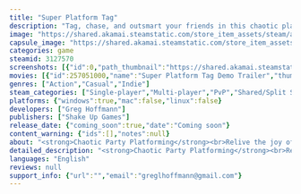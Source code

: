 ```yaml
---
title: "Super Platform Tag"
description: "Tag, chase, and outsmart your friends in this chaotic platformer party game featuring your favorite variations of tag. Snag crazy power-ups, place obstacles to gain a winning edge, and unlock a colorful cast of characters and stages. Enjoy the ignorant bliss of childhood."
image: "https://shared.akamai.steamstatic.com/store_item_assets/steam/apps/3127570/header.jpg?t=1729631710"
capsule_image: "https://shared.akamai.steamstatic.com/store_item_assets/steam/apps/3127570/5cff357666f120b7ef8b2abf51a94681bb21803c/capsule_231x87.jpg?t=1729631710"
categories: game
steamid: 3127570
screenshots: [{"id":0,"path_thumbnail":"https://shared.akamai.steamstatic.com/store_item_assets/steam/apps/3127570/ss_40f5c2a5c49a3b661e30a2b9a93cd191f5091697.600x338.jpg?t=1729631710","path_full":"https://shared.akamai.steamstatic.com/store_item_assets/steam/apps/3127570/ss_40f5c2a5c49a3b661e30a2b9a93cd191f5091697.1920x1080.jpg?t=1729631710"},{"id":1,"path_thumbnail":"https://shared.akamai.steamstatic.com/store_item_assets/steam/apps/3127570/ss_1778059c4b5042a7e2d9f1fddd40183ee9626d6b.600x338.jpg?t=1729631710","path_full":"https://shared.akamai.steamstatic.com/store_item_assets/steam/apps/3127570/ss_1778059c4b5042a7e2d9f1fddd40183ee9626d6b.1920x1080.jpg?t=1729631710"},{"id":2,"path_thumbnail":"https://shared.akamai.steamstatic.com/store_item_assets/steam/apps/3127570/ss_caf31f43128e392f6747ee28e8c422985854a8d4.600x338.jpg?t=1729631710","path_full":"https://shared.akamai.steamstatic.com/store_item_assets/steam/apps/3127570/ss_caf31f43128e392f6747ee28e8c422985854a8d4.1920x1080.jpg?t=1729631710"},{"id":3,"path_thumbnail":"https://shared.akamai.steamstatic.com/store_item_assets/steam/apps/3127570/ss_3c10cbe92b73ae50bdc692ca622b6b234ed627e8.600x338.jpg?t=1729631710","path_full":"https://shared.akamai.steamstatic.com/store_item_assets/steam/apps/3127570/ss_3c10cbe92b73ae50bdc692ca622b6b234ed627e8.1920x1080.jpg?t=1729631710"},{"id":4,"path_thumbnail":"https://shared.akamai.steamstatic.com/store_item_assets/steam/apps/3127570/ss_cd8e84c37e92527d34a9e90409a5e380617b89f9.600x338.jpg?t=1729631710","path_full":"https://shared.akamai.steamstatic.com/store_item_assets/steam/apps/3127570/ss_cd8e84c37e92527d34a9e90409a5e380617b89f9.1920x1080.jpg?t=1729631710"}]
movies: [{"id":257051000,"name":"Super Platform Tag Demo Trailer","thumbnail":"https://shared.akamai.steamstatic.com/store_item_assets/steam/apps/257051000/movie.293x165.jpg?t=1728483920","webm":{"480":"http://video.akamai.steamstatic.com/store_trailers/257051000/movie480_vp9.webm?t=1728483920","max":"http://video.akamai.steamstatic.com/store_trailers/257051000/movie_max_vp9.webm?t=1728483920"},"mp4":{"480":"http://video.akamai.steamstatic.com/store_trailers/257051000/movie480.mp4?t=1728483920","max":"http://video.akamai.steamstatic.com/store_trailers/257051000/movie_max.mp4?t=1728483920"},"highlight":true}]
genres: ["Action","Casual","Indie"]
steam_categories: ["Single-player","Multi-player","PvP","Shared/Split Screen PvP","Co-op","Shared/Split Screen Co-op","Shared/Split Screen","Full controller support","Remote Play Together"]
platforms: {"windows":true,"mac":false,"linux":false}
developers: ["Greg Hoffmann"]
publishers: ["Shake Up Games"]
release_date: {"coming_soon":true,"date":"Coming soon"}
content_warning: {"ids":[],"notes":null}
about: "<strong>Chaotic Party Platforming</strong><br>Relive the joy of classic playground fun in quick and crazy rounds for up to 6 players!<br><br><strong>Items and Unlocks for Days</strong><br><ul class=\"bb_ul\"><li>Discover over 30 power-ups, weapons, and obstacles that stack and interact in astonishing ways<br></li><li>Unlock 6 dynamic stages and cute pixel-y characters, each brimming with unique themes and features<br></li><li>Unlock two extra-secret, extra-wild game modes!</li></ul><br><strong>Precise, Frantic Controls</strong> <br><ul class=\"bb_ul\"><li>Swipe at just the right moment to tag your foes<br></li><li>Wall jump, platform, and grab items to outrun and outplay everyone<br></li><li>With just three buttons and a joystick, controls are easy to pick up but challenging to master</li></ul><br><strong>Shake Things Up</strong><br><ul class=\"bb_ul\"><li>Pick your favorite game mode, or play a random one each round<br></li><li>Customize your perfect rules and settings for maximum fun<br></li><li>Play as individuals or teams, with or without AI bots</li></ul><h2 class=\"bb_tag\">Super Platform Tag is best enjoyed with controllers when playing with more than one person</h2>"
detailed_description: "<strong>Chaotic Party Platforming</strong><br>Relive the joy of classic playground fun in quick and crazy rounds for up to 6 players!<br><br><strong>Items and Unlocks for Days</strong><br><ul class=\"bb_ul\"><li>Discover over 30 power-ups, weapons, and obstacles that stack and interact in astonishing ways<br></li><li>Unlock 6 dynamic stages and cute pixel-y characters, each brimming with unique themes and features<br></li><li>Unlock two extra-secret, extra-wild game modes!</li></ul><br><strong>Precise, Frantic Controls</strong> <br><ul class=\"bb_ul\"><li>Swipe at just the right moment to tag your foes<br></li><li>Wall jump, platform, and grab items to outrun and outplay everyone<br></li><li>With just three buttons and a joystick, controls are easy to pick up but challenging to master</li></ul><br><strong>Shake Things Up</strong><br><ul class=\"bb_ul\"><li>Pick your favorite game mode, or play a random one each round<br></li><li>Customize your perfect rules and settings for maximum fun<br></li><li>Play as individuals or teams, with or without AI bots</li></ul><h2 class=\"bb_tag\">Super Platform Tag is best enjoyed with controllers when playing with more than one person</h2>"
languages: "English"
reviews: null
support_info: {"url":"","email":"greglhoffmann@gmail.com"}
---
```



